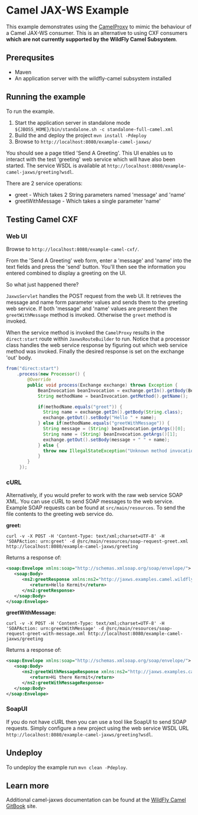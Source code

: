 # Camel JAX-WS Example

This example demonstrates using the [CamelProxy](http://camel.apache.org/using-camelproxy.html) to mimic the behaviour
of a Camel JAX-WS consumer. This is an alternative to using CXF consumers **which are not currently supported by the WildFly Camel Subsystem**.

## Prerequsites

* Maven
* An application server with the wildfly-camel subsystem installed

## Running the example

To run the example.

1. Start the application server in standalone mode `${JBOSS_HOME}/bin/standalone.sh -c standalone-full-camel.xml`
2. Build the and deploy the project `mvn install -Pdeploy`
3. Browse to `http://localhost:8080/example-camel-jaxws/`

You should see a page titled 'Send A Greeting'. This UI enables us to interact with the test 'greeting' web service which will have also been
started. The service WSDL is available at `http://localhost:8080/example-camel-jaxws/greeting?wsdl`.

There are 2 service operations:

* greet - Which takes 2 String parameters named 'message' and 'name'
* greetWithMessage - Which takes a single parameter 'name'

## Testing Camel CXF

### Web UI

Browse to `http://localhost:8080/example-camel-cxf/`.

From the 'Send A Greeting' web form, enter a 'message' and 'name' into the text fields and press the 'send' button. You'll then
see the information you entered combined to display a greeting on the UI.

So what just happened there?

`JaxwsServlet` handles the POST request from the web UI. It retrieves the message and name form parameter values and sends them to the
greeting web service. If both 'message' and 'name' values are present then the `greetWithMessage` method is invoked. Otherwise the `greet` method is invoked.

When the service method is invoked the `CamelProxy` results in the `direct:start` route within `JaxwsRouteBuilder` to run. Notice that a processor class
handles the web service response by figuring out which web service method was invoked. Finally the desired response is set on the exchange 'out' body.

```java
from("direct:start")
    .process(new Processor() {
        @Override
        public void process(Exchange exchange) throws Exception {
            BeanInvocation beanInvocation = exchange.getIn().getBody(BeanInvocation.class);
            String methodName = beanInvocation.getMethod().getName();

            if(methodName.equals("greet")) {
              String name = exchange.getIn().getBody(String.class);
              exchange.getOut().setBody("Hello " + name);
            } else if(methodName.equals("greetWithMessage")) {
              String message = (String) beanInvocation.getArgs()[0];
              String name = (String) beanInvocation.getArgs()[1];
              exchange.getOut().setBody(message + " " + name);
            } else {
              throw new IllegalStateException("Unknown method invocation " + methodName);
            }
        }
     });
```

### cURL

Alternatively, if you would prefer to work with the raw web service SOAP XML. You can use cURL to send SOAP messages to the web service. Example
SOAP requests can be found at `src/main/resources`. To send the file contents to the greeting web service do.

**greet:**
```
curl -v -X POST -H 'Content-Type: text/xml;charset=UTF-8' -H 'SOAPAction: urn:greet' -d @src/main/resources/soap-request-greet.xml http://localhost:8080/example-camel-jaxws/greeting
```

Returns a response of:

```xml
<soap:Envelope xmlns:soap="http://schemas.xmlsoap.org/soap/envelope/">
   <soap:Body>
      <ns2:greetResponse xmlns:ns2="http://jaxws.examples.camel.wildfly.org/">
         <return>Hello Kermit</return>
      </ns2:greetResponse>
   </soap:Body>
</soap:Envelope>
```


**greetWithMessage:**
```
curl -v -X POST -H 'Content-Type: text/xml;charset=UTF-8' -H 'SOAPAction: urn:greetWithMessage' -d @src/main/resources/soap-request-greet-with-message.xml http://localhost:8080/example-camel-jaxws/greeting
```

Returns a response of:

```xml
<soap:Envelope xmlns:soap="http://schemas.xmlsoap.org/soap/envelope/">
   <soap:Body>
      <ns2:greetWithMessageResponse xmlns:ns2="http://jaxws.examples.camel.wildfly.org/">
         <return>Hi there Kermit</return>
      </ns2:greetWithMessageResponse>
   </soap:Body>
</soap:Envelope>
```

### SoapUI

If you do not have cURL then you can use a tool like SoapUI to send SOAP requests. Simply configure a new project using
the web service WSDL URL `http://localhost:8080/example-camel-jaxws/greeting?wsdl`.

## Undeploy
    
To undeploy the example run `mvn clean -Pdeploy`.

## Learn more

Additional camel-jaxws documentation can be found at the [WildFly Camel GitBook](http://wildflyext.gitbooks.io/wildfly-camel/content/javaee/jaxws.html
) site.
